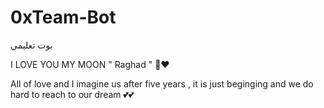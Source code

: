 # 0xTeam-Bot
بوت تعليمي 



I LOVE YOU MY MOON " Raghad " 🌙❤️



All of love and I imagine us after five years , it is just beginging and we do hard to reach to our dream 💕💕
